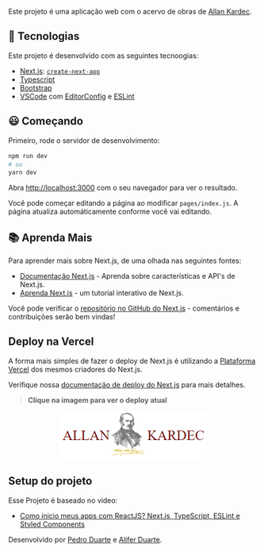 Este projeto é uma aplicação web com o acervo de obras de [Allan Kardec](https://pt.wikipedia.org/wiki/Allan_Kardec).

## :rocket: Tecnologias ##
Este projeto é desenvolvido com as seguintes tecnoogias:

- [Next.js](https://nextjs.org/): [`create-next-app`](https://github.com/vercel/next.js/tree/canary/packages/create-next-app)
- [Typescript](https://www.typescriptlang.org/)
- [Bootstrap](https://getbootstrap.com/)
- [VSCode](https://code.visualstudio.com/) com [EditorConfig](https://marketplace.visualstudio.com/items?itemName=EditorConfig.EditorConfig) e [ESLint](https://marketplace.visualstudio.com/items?itemName=dbaeumer.vscode-eslint)

## :smiley: Começando ##

Primeiro, rode o servidor de desenvolvimento:

```bash
npm run dev
# ou
yarn dev
```

Abra [http://localhost:3000](http://localhost:3000) com o seu navegador para ver o resultado.

Você pode começar editando a página ao modificar `pages/index.js`. A página atualiza automáticamente conforme você vai editando.

## :books: Aprenda Mais ##

Para aprender mais sobre Next.js, de uma olhada nas seguintes fontes:

- [Documentação Next.js](https://nextjs.org/docs) - Aprenda sobre características e API's de Next.js.
- [Aprenda Next.js](https://nextjs.org/learn) - um tutorial interativo de Next.js.

Você pode verificar o [repositório no GitHub do Next.js](https://github.com/vercel/next.js/) - comentários e contribuições serão bem vindas!

## Deploy na Vercel

A forma mais simples de fazer o deploy de Next.js é utilizando a [Plataforma Vercel](https://vercel.com/import?utm_medium=default-template&filter=next.js&utm_source=create-next-app&utm_campaign=create-next-app-readme) dos mesmos criadores do Next.js.

Verifique nossa [documentação de deploy do Next.js](https://nextjs.org/docs/deployment) para mais detalhes.

> **Clique na imagem para ver o deploy atual**
<p align="center">
    <a href="https://allankardec2.vercel.app/" target="_blank"> 
        <img alt="Allan Kardec" src="/public/assets/img/logos/logo.png" >
    </a>
</p>

>

## Setup do projeto

Esse Projeto é baseado no video:

- [Como inicio meus apps com ReactJS? Next.js, TypeScript, ESLint e Styled Components](https://www.youtube.com/watch?v=1nVUfZg2dSA)

>

Desenvolvido por [Pedro Duarte](https://github.com/phdduarte) e [Alifer Duarte](https://github.com/aliferds).